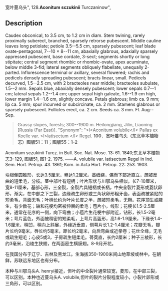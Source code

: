 宽叶蔓乌头",
128.**Aconitum sczukinii** Turczaninow",

## Description
Caudex obconical, to 3.5 cm, to 1.2 cm in diam. Stem twining, rarely proximally suberect, branched, sparsely retrorse pubescent. Middle cauline leaves long petiolate; petiole 3.5--5.5 cm, sparsely pubescent; leaf blade ovate-pentagonal, 7--10 × 8--11 cm, abaxially glabrous, adaxially sparsely appressed pubescent, base cordate, 3-sect; segments shortly or long stipitate; central segment rhombic or rhombic-ovate, apex acuminate, below middle 3-fid; lateral segments obliquely flabellate, unequally 2-parted. Inflorescence terminal or axillary, several flowered; rachis and pedicels densely spreading pubescent; bracts linear, small. Pedicels decurved, 1.5--2.5 cm, with 2 bracteoles near middle; bracteoles subulate, 1.5--2 mm. Sepals blue, abaxially densely pubescent; lower sepals 0.7--1 cm; lateral sepals 1.2--1.4 cm; upper sepal high galeate, 1.6--1.9 cm high, lower margin 1.4--1.6 cm, slightly concave. Petals glabrous; limb ca. 9 mm; lip ca. 5 mm; spur incurved or subcircinate, ca. 2 mm. Stamens glabrous or sparsely pubescent. Follicles erect, ca. 2 cm. Seeds ca. 3 mm. Fl. Aug--Sep.

> Grassy slopes, forests; 300--1900 m. Heilongjiang, Jilin, Liaoning [Russia (Far East)].
  "Synonym": "&lt;I&gt;Aconitum volubile&lt;/I&gt; Pallas ex Koelle var. &lt;I&gt;latisectum &lt;/I&gt; Regel.
**100．宽叶蔓乌头（东北草本植物志）图版51：11；图版55：1-2**

Aconitum sczukinii Turcz. in Bull. Soc. Nat. Mosc. 13: 61. 1840;东北草本植物志3: 129, 图版51, 图1-2. 1975. ——A. volubile var. latisectum Regel in Ind. Sem. Hort. Petrop. 43. 1861; Kom. in Acta Hort. Petrop. 22: 253. 1903.

块根倒圆锥形，长达3.5厘米，粗达1.2厘米。茎缠绕，偶而下部近直立，疏被反 曲的短柔毛，分枝。茎中部叶有短柄；叶片形状与川鄂乌头相似，长7-10厘米，宽8-11厘米，基部心形，三全裂，全裂片具短柄或长柄，中央全裂片菱形或菱状卵形，渐尖，在中部之下三裂，边缘疏生卵形或三角状卵形粗牙齿，表面疏被紧贴的短柔毛，背面无毛；叶柄长约为叶片长度之半，疏被短柔毛，无鞘。花序顶生或腋生，有少数花；轴和花梗均密被伸展的柔毛；苞片小，线形；花梗长1.5-2.5厘米，通常在花序的一侧，向下弯曲；小苞片生花梗中部附近，钻形，长1.5-2毫米；萼片蓝色，外面被稍密的短柔毛，上萼片高盔形，高1.6-1.9厘米，下缘长1.4-1.6厘米，稍凹，稍向上斜展，外缘近垂直，侧萼片长1.2-1.4厘米；花瓣无毛，瓣片长约9毫米，唇长约5毫米，距长约2毫米，向后弯曲或近拳卷；花丝全缘，无毛或疏生短毛；心皮5或3，子房疏生短柔毛。蓇葖直，长约2厘米；种子三棱形，长约3毫米，沿棱生狭翅，在两面密生横膜翅。8-9月开花。

在我国分布于辽宁、吉林及黑龙江。生海拔350-1900米间山地草坡或林中。在朝鲜，苏联远东地区也有分布。

本种与川鄂乌头A. henryi接近，但叶的中全裂片通常较宽，菱形，在中部三裂，可以区别。本种也近蔓乌头A. volubile,但叶的裂片分裂程度较小，小裂片卵形或三角形，可以区别。
